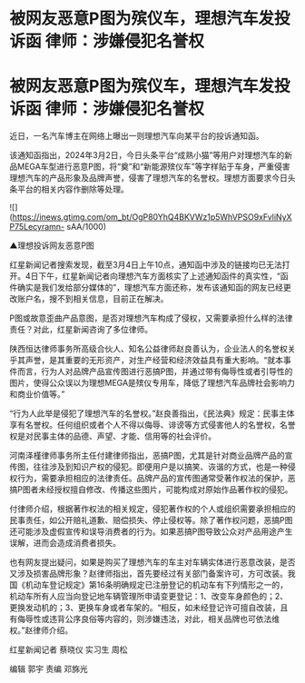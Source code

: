 # 被网友恶意P图为殡仪车，理想汽车发投诉函 律师：涉嫌侵犯名誉权

# 被网友恶意P图为殡仪车，理想汽车发投诉函 律师：涉嫌侵犯名誉权

近日，一名汽车博主在网络上曝出一则理想汽车向某平台的投诉通知函。

该通知函指出，2024年3月2日，今日头条平台“成熟小猫”等用户对理想汽车的新品MEGA车型进行恶意P图，将“奠”和“新能源殡仪车”等字样贴于车身，严重侵害理想汽车的产品形象及品牌声誉，侵害了理想汽车的名誉权。理想方面要求今日头条平台的相关内容作删除等处理。

![](https://inews.gtimg.com/om_bt/OgP80YhQ4BKVWz1p5WhVPSO9xFvliNyXP75Lecyramn-
sAA/1000)

▲理想投诉网友恶意P图

红星新闻记者搜索发现，截至3月4日上午10点，通知函中涉及的链接均已无法打开。4日下午，红星新闻记者向理想汽车方面核实了上述通知函件的真实性，“函件确实是我们发给部分媒体的”，理想汽车方面还称，发布该通知函的网友已经更改账户名，搜不到相关信息，目前正在解决。

P图或故意歪曲产品意图，是否对理想汽车构成了侵权，又需要承担什么样的法律责任？对此，红星新闻咨询了多位律师。

陕西恒达律师事务所高级合伙人、知名公益律师赵良善认为，企业法人的名誉权关乎其声誉，是其重要的无形资产，对生产经营和经济效益具有重大影响。“就本事件而言，行为人对品牌产品宣传图进行恶搞P图，并通过带有侮辱性或者引导性的图片，使得公众误以为理想MEGA是殡仪专用车，降低了理想汽车品牌社会影响力和商业价值等。”

“行为人此举是侵犯了理想汽车的名誉权。”赵良善指出，《民法典》规定：民事主体享有名誉权。任何组织或者个人不得以侮辱、诽谤等方式侵害他人的名誉权，名誉权是对民事主体的品德、声望、才能、信用等的社会评价。

河南泽槿律师事务所主任付建律师指出，恶搞P图，尤其是针对商业品牌产品的宣传图，往往涉及到知识产权的侵犯。即便用户是以搞笑、诙谐的方式，也是一种侵权行为，需要承担相应的法律责任。品牌产品的宣传图通常受著作权法的保护，恶搞P图者未经授权擅自修改、传播这些图片，可能构成对原始作品著作权的侵犯。

付律师介绍，根据著作权法的相关规定，侵犯著作权的个人或组织需要承担相应的民事责任，如公开赔礼道歉、赔偿损失、停止侵权等。除了著作权问题，恶搞P图还可能涉及虚假宣传和误导消费者的行为。如果恶搞P图导致公众对产品用途产生误解，进而会造成消费者损失。

也有网友提出疑问，如果是购买了理想汽车的车主对车辆实体进行恶意改装，是否又涉及损害品牌形象？赵律师指出，首先要经过有关部门备案许可，方可改装。我国《机动车登记规定》第16条明确规定已注册登记的机动车有下列情形之一的，机动车所有人应当向登记地车辆管理所申请变更登记：1、改变车身颜色的；2、更换发动机的；3、更换车身或者车架的。“相反，如未经登记许可擅自改装，且有侮辱性或违背公序良俗等内容的，则涉嫌违法，对此，相关品牌也可依法维权。”赵律师介绍。

红星新闻记者 蔡晓仪 实习生 周松

编辑 郭宇 责编 邓旆光

